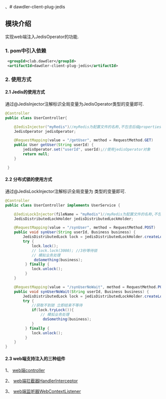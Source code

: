 、# dawdler-client-plug-jedis

## 模块介绍

实现web端注入JedisOperator的功能.

### 1. pom中引入依赖

```xml
 <groupId>club.dawdler</groupId>
 <artifactId>dawdler-client-plug-jedis</artifactId>
```

### 2. 使用方式

#### 2.1 Jedis的使用方式
通过@JedisInjector注解标识全局变量为JedisOperator类型的变量即可.

```java
@Controller
public class UserController{

    @JedisInjector("myRedis")//myRedis为配置文件的名称,不包含后缀properties
    JedisOperator jedisOperator;

    @RequestMapping(value = "/getUser", method = RequestMethod.GET)
    public User getUser(String userId) {
        jedisOperator.set("userId", userId);//使用jedisOperator对象
        return null;
    }

 }
```
#### 2.2 分布式锁的使用方式

通过@JedisLockInjector注解标识全局变量为 类型的变量即可.

```java
@Controller
public class UserController implements UserService {

    @JedisLockInjector(fileName = "myRedis")//myRedis为配置文件的名称,不包含后缀properties
    JedisDistributedLockHolder jedisDistributedLockHolder;

    @RequestMapping(value = "/synUser", method = RequestMethod.POST)
    public void synUser(String userId, Business business) {
        JedisDistributedLock lock = jedisDistributedLockHolder.createLock("lockKey:"+userId);
        try {
            lock.lock();
            // lock.lock(3000); //3秒等待锁
            // 模拟业务处理
             doSomething(business);
         } finally {
            lock.unlock();
         }
    }

    @RequestMapping(value = "/synUserNoWait", method = RequestMethod.POST)
    public void synUserNoWait(String userId, Business business) {
        JedisDistributedLock lock = jedisDistributedLockHolder.createLock("lockKey:"+userId);
        try {
            //获取不到锁 立即结束不等待
            if(lock.tryLock()){
                // 模拟业务处理
                 doSomething(business);
            }
         } finally {
            lock.unlock();
         }
    }
}
```

#### 2.3 web端支持注入的三种组件

1、 [web端controller](../../../dawdler-client-plug-web/README.md#3-controller注解)

2、 [web端拦截器HandlerInterceptor](../../../dawdler-client-plug-web/README.md#5-handlerinterceptor-拦截器)

3、 [web端监听器WebContextListener](../../../dawdler-client-plug-web/README.md#6-webcontextlistener-监听器)
